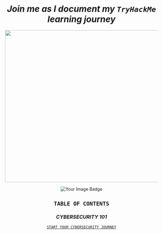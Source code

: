 <h1 = align=center><em>Join me as I document my <code>TryHackMe</code> learning journey</em></h1>

<p align="center">
<img width="1840" height="500" alt="SS-C-Case-Study-Banner" src="https://github.com/user-attachments/assets/59cc6667-99f7-4dfb-9d1b-c4fb87ed2667" />
</p>

<p align="center">
<img src="https://tryhackme-badges.s3.amazonaws.com/bwi1754.png" alt="Your Image Badge" />
</p>

<h2 = align=center><code>TABLE OF CONTENTS</code></h2>

<h3 align="center"><em>CYBERSECURITY 101</em></h3>

<p align="center">
  <a href="https://github.com/brianalwillis/try-hack-me/blob/main/start-your-cybersecurity-journey/README.md"><code>START YOUR CYBERSECURITY JOURNEY</code></a>
</p>

